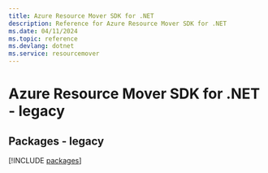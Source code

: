 ```yaml
---
title: Azure Resource Mover SDK for .NET
description: Reference for Azure Resource Mover SDK for .NET
ms.date: 04/11/2024
ms.topic: reference
ms.devlang: dotnet
ms.service: resourcemover
---
```

# Azure Resource Mover SDK for .NET - legacy
## Packages - legacy
[!INCLUDE [packages](resource-mover-index.md)]